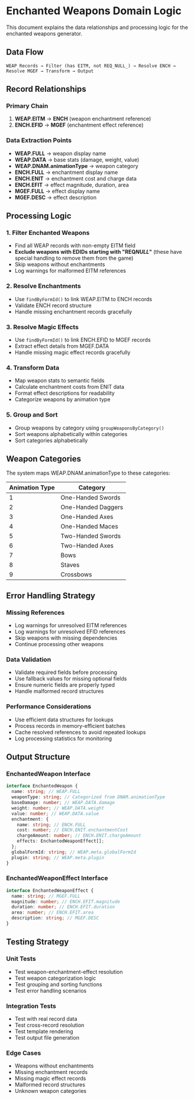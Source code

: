 # Enchanted Weapons Domain Logic

This document explains the data relationships and processing logic for the enchanted weapons generator.

## Data Flow

```
WEAP Records → Filter (has EITM, not REQ_NULL_) → Resolve ENCH → Resolve MGEF → Transform → Output
```

## Record Relationships

### Primary Chain

1. **WEAP.EITM** → **ENCH** (weapon enchantment reference)
2. **ENCH.EFID** → **MGEF** (enchantment effect reference)

### Data Extraction Points

- **WEAP.FULL** → weapon display name
- **WEAP.DATA** → base stats (damage, weight, value)
- **WEAP.DNAM.animationType** → weapon category
- **ENCH.FULL** → enchantment display name
- **ENCH.ENIT** → enchantment cost and charge data
- **ENCH.EFIT** → effect magnitude, duration, area
- **MGEF.FULL** → effect display name
- **MGEF.DESC** → effect description

## Processing Logic

### 1. Filter Enchanted Weapons

- Find all WEAP records with non-empty EITM field
- **Exclude weapons with EDIDs starting with "REQ*NULL*"** (these have special handling to remove them from the game)
- Skip weapons without enchantments
- Log warnings for malformed EITM references

### 2. Resolve Enchantments

- Use `findByFormId()` to link WEAP.EITM to ENCH records
- Validate ENCH record structure
- Handle missing enchantment records gracefully

### 3. Resolve Magic Effects

- Use `findByFormId()` to link ENCH.EFID to MGEF records
- Extract effect details from MGEF.DATA
- Handle missing magic effect records gracefully

### 4. Transform Data

- Map weapon stats to semantic fields
- Calculate enchantment costs from ENIT data
- Format effect descriptions for readability
- Categorize weapons by animation type

### 5. Group and Sort

- Group weapons by category using `groupWeaponsByCategory()`
- Sort weapons alphabetically within categories
- Sort categories alphabetically

## Weapon Categories

The system maps WEAP.DNAM.animationType to these categories:

| Animation Type | Category           |
| -------------- | ------------------ |
| 1              | One-Handed Swords  |
| 2              | One-Handed Daggers |
| 3              | One-Handed Axes    |
| 4              | One-Handed Maces   |
| 5              | Two-Handed Swords  |
| 6              | Two-Handed Axes    |
| 7              | Bows               |
| 8              | Staves             |
| 9              | Crossbows          |

## Error Handling Strategy

### Missing References

- Log warnings for unresolved EITM references
- Log warnings for unresolved EFID references
- Skip weapons with missing dependencies
- Continue processing other weapons

### Data Validation

- Validate required fields before processing
- Use fallback values for missing optional fields
- Ensure numeric fields are properly typed
- Handle malformed record structures

### Performance Considerations

- Use efficient data structures for lookups
- Process records in memory-efficient batches
- Cache resolved references to avoid repeated lookups
- Log processing statistics for monitoring

## Output Structure

### EnchantedWeapon Interface

```typescript
interface EnchantedWeapon {
  name: string; // WEAP.FULL
  weaponType: string; // Categorized from DNAM.animationType
  baseDamage: number; // WEAP.DATA.damage
  weight: number; // WEAP.DATA.weight
  value: number; // WEAP.DATA.value
  enchantment: {
    name: string; // ENCH.FULL
    cost: number; // ENCH.ENIT.enchantmentCost
    chargeAmount: number; // ENCH.ENIT.chargeAmount
    effects: EnchantedWeaponEffect[];
  };
  globalFormId: string; // WEAP.meta.globalFormId
  plugin: string; // WEAP.meta.plugin
}
```

### EnchantedWeaponEffect Interface

```typescript
interface EnchantedWeaponEffect {
  name: string; // MGEF.FULL
  magnitude: number; // ENCH.EFIT.magnitude
  duration: number; // ENCH.EFIT.duration
  area: number; // ENCH.EFIT.area
  description: string; // MGEF.DESC
}
```

## Testing Strategy

### Unit Tests

- Test weapon-enchantment-effect resolution
- Test weapon categorization logic
- Test grouping and sorting functions
- Test error handling scenarios

### Integration Tests

- Test with real record data
- Test cross-record resolution
- Test template rendering
- Test output file generation

### Edge Cases

- Weapons without enchantments
- Missing enchantment records
- Missing magic effect records
- Malformed record structures
- Unknown weapon categories
